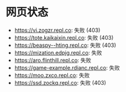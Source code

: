 # 网页状态
- https://vi.zogzr.repl.co: 失败 (403)
- https://tote.kaikaixin.repl.co: 失败 (403)
- https://beaspy--hting.repl.co: 失败 (403)
- https://mization.edpjg.repl.co: 失败
- https://aro.flinthill.repl.co: 失败
- https://game-example.rdianc.repl.co: 失败
- https://moo.zxco.repl.co: 失败
- https://ssd.zockq.repl.co: 失败 (403)
